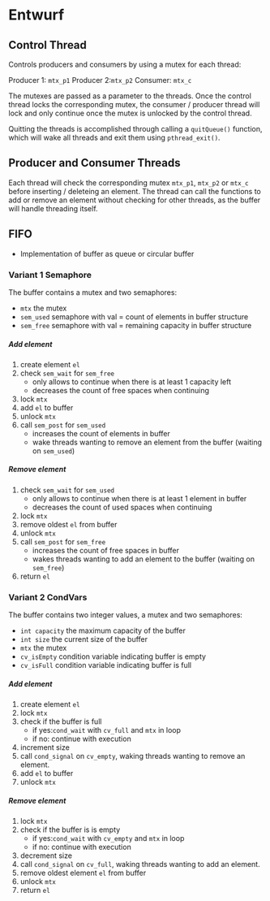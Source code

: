 # Entwurf

## Control Thread
Controls producers and consumers by using a mutex for each thread:

Producer 1: `mtx_p1`
Producer 2:`mtx_p2`
Consumer: `mtx_c`

The mutexes are passed as a parameter to the threads.
Once the control thread locks the corresponding mutex,
the consumer / producer thread will lock and only continue once the mutex is unlocked by the control thread.

Quitting the threads is accomplished through calling a `quitQueue()` function,
 which will wake all threads and exit them using `pthread_exit()`.


## Producer and Consumer Threads
Each thread will check the corresponding mutex `mtx_p1`, `mtx_p2` or `mtx_c` before inserting / deleteing an element.
The thread can call the functions to add or remove an element without checking for other threads,
as the buffer will handle threading itself.


## FIFO
- Implementation of buffer as queue or circular buffer


### Variant 1 Semaphore
The buffer  contains a mutex and two semaphores:
- `mtx` the mutex
- `sem_used` semaphore with val = count of elements in buffer structure
- `sem_free` semaphore with val = remaining capacity in buffer structure

##### Add element
1. create element `el`
1. check `sem_wait` for `sem_free`
    - only allows to continue when there is at least 1 capacity left
    - decreases the count of free spaces when continuing
1. lock `mtx` 
1. add `el` to buffer
1. unlock `mtx` 
1. call `sem_post` for `sem_used`
    - increases the count of elements in buffer
    - wake threads wanting to remove an element from the buffer (waiting on `sem_used`)

##### Remove element
1. check `sem_wait` for `sem_used`
    - only allows to continue when there is at least 1 element in buffer
    - decreases the count of used spaces when continuing
1. lock `mtx` 
1. remove oldest `el` from buffer
1. unlock `mtx` 
1. call `sem_post` for `sem_free`
    - increases the count of free spaces in buffer
    - wakes threads wanting to add an element to the buffer (waiting on `sem_free`)
1. return `el`


### Variant 2 CondVars
The buffer contains two integer values, a mutex and two semaphores:
- `int capacity` the maximum capacity of the buffer
- `int size` the current size of the buffer
- `mtx` the mutex
- `cv_isEmpty` condition variable indicating buffer is empty
- `cv_isFull` condition variable indicating buffer is full

##### Add element
1. create element `el`
1. lock `mtx`
1. check if the buffer is full
    - if yes:`cond_wait` with `cv_full` and `mtx` in loop 
    - if no: continue with execution  
1. increment size
1. call `cond_signal` on `cv_empty`, waking threads wanting to remove an element.
1. add `el` to buffer
1. unlock `mtx`

##### Remove element
1. lock `mtx` 
1. check if the buffer is is empty
    - if yes:`cond_wait` with `cv_empty` and `mtx` in loop 
    - if no: continue with execution  
1. decrement size
1. call `cond_signal` on `cv_full`, waking threads wanting to add an element.
1. remove oldest element `el` from buffer
1. unlock `mtx`
1. return `el` 
